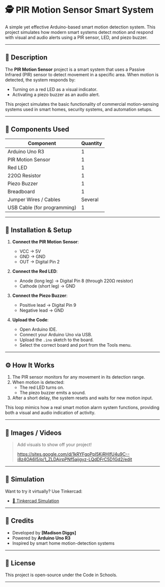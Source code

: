 # 🕵️ PIR Motion Sensor Smart System

A simple yet effective Arduino-based smart motion detection system. This project simulates how modern smart systems detect motion and respond with visual and audio alerts using a PIR sensor, LED, and piezo buzzer.

---

## 📝 Description

The **PIR Motion Sensor** project is a smart system that uses a Passive Infrared (PIR) sensor to detect movement in a specific area. When motion is detected, the system responds by:

- Turning on a red LED as a visual indicator.
- Activating a piezo buzzer as an audio alert.

This project simulates the basic functionality of commercial motion-sensing systems used in smart homes, security systems, and automation setups.

---

## 🔧 Components Used

| Component               | Quantity |
|-------------------------|----------|
| Arduino Uno R3          | 1        |
| PIR Motion Sensor       | 1        |
| Red LED                 | 1        |
| 220Ω Resistor           | 1        |
| Piezo Buzzer            | 1        |
| Breadboard              | 1        |
| Jumper Wires / Cables   | Several  |
| USB Cable (for programming) | 1     |

---

## 🚀 Installation & Setup

1. **Connect the PIR Motion Sensor**:
   - VCC → 5V
   - GND → GND
   - OUT → Digital Pin 2

2. **Connect the Red LED**:
   - Anode (long leg) → Digital Pin 8 (through 220Ω resistor)
   - Cathode (short leg) → GND

3. **Connect the Piezo Buzzer**:
   - Positive lead → Digital Pin 9
   - Negative lead → GND

4. **Upload the Code**:
   - Open Arduino IDE.
   - Connect your Arduino Uno via USB.
   - Upload the `.ino` sketch to the board.
   - Select the correct board and port from the Tools menu.

---

## ⚙️ How It Works

1. The PIR sensor monitors for any movement in its detection range.
2. When motion is detected:
   - The red LED turns on.
   - The piezo buzzer emits a sound.
3. After a short delay, the system resets and waits for new motion input.

This loop mimics how a real smart motion alarm system functions, providing both a visual and audio indication of activity.

---

## 📸 Images / Videos

> Add visuals to show off your project!
>
> https://sites.google.com/d/1kRYFgoPpI5KiRHlfU4u9C--i8z4OA6I5/p/1_ZLDAirpPNf5aijgyz-LQdDFrC5D1Gd2/edit

---

## 🔬 Simulation

Want to try it virtually? Use Tinkercad:

- [🔗 Tinkercad Simulation]([https://www.tinkercad.com/your-simulation-link](https://www.tinkercad.com/things/dIDWb8RGsuM-copy-of-pir-motion-sensor ))
---

## 🙌 Credits

- Developed by **[Madison Diggs]**
- Powered by **Arduino Uno R3**
- Inspired by smart home motion-detection systems

---

## 📄 License

This project is open-source under the Code in Schools.

---
